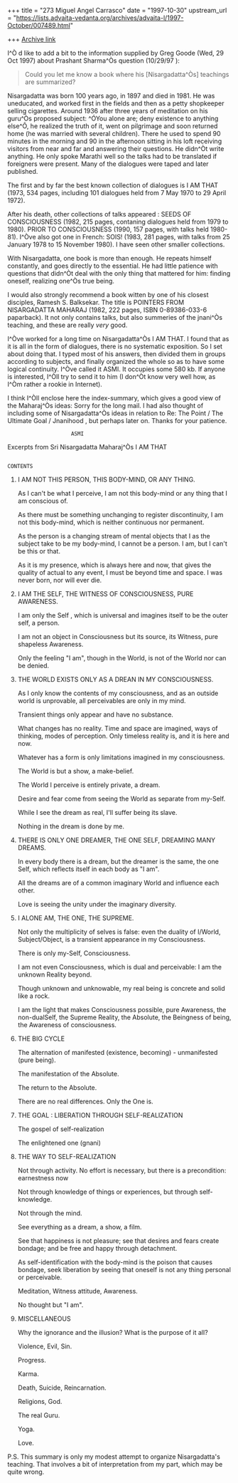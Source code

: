 +++
title = "273 Miguel Angel Carrasco"
date = "1997-10-30"
upstream_url = "https://lists.advaita-vedanta.org/archives/advaita-l/1997-October/007489.html"

+++
[Archive link](https://lists.advaita-vedanta.org/archives/advaita-l/1997-October/007489.html)

I^Ò d like to add a bit to the information supplied by Greg Goode (Wed, 29
Oct 1997) about Prashant Sharma^Òs question (10/29/97 ):
>Could you let me know a book where his [Nisargadatta^Òs] teachings are
summarized?

Nisargadatta was born 100 years ago, in 1897 and died in 1981. He was
uneducated, and worked first in the fields and then as a petty shopkeeper
selling cigarettes. Around 1936 after three years of meditation on his
guru^Òs proposed subject: ^ÓYou alone are; deny existence to anything else^Ô,
he realized the truth of it, went on pilgrimage and soon returned home (he
was married with several children). There he used to spend 90 minutes in
the morning and 90 in the afternoon sitting in his loft receiving visitors
from near and far and answering their questions. He didn^Òt write anything.
He only spoke Marathi well so the talks had to be translated if foreigners
were present. Many of the dialogues were taped and later published.

The first and by far the best known collection of dialogues is I AM THAT
(1973, 534 pages, including 101 dialogues held from 7 May 1970 to 29 April
1972).

After his death, other collections of talks appeared : SEEDS OF
CONSCIOUSNESS (1982, 215 pages, contaning dialogues held from 1979 to
1980). PRIOR TO CONSCIOUSNESS (1990, 157 pages, with talks held 1980-81).
I^Òve also got one in French: SOIS! (1983, 281 pages, with talks from 25
January 1978 to 15 November 1980). I have seen other smaller collections.

With Nisargadatta, one book is more than enough. He repeats himself
constantly, and goes directly to the essential. He had little patience with
questions that didn^Òt deal with the only thing that mattered for him:
finding oneself, realizing one^Òs true being.

I would also strongly recommend a book witten by one of his closest
disciples, Ramesh S. Balksekar. The title is POINTERS FROM NISARGADATTA
MAHARAJ (1982, 222 pages, ISBN 0-89386-033-6 paparback). It not only
contains talks, but also summeries of the jnani^Òs teaching, and these are
really _very_ good.

I^Òve worked for a long time on Nisargadatta^Òs I AM THAT. I found that as it
is all in the form of dialogues, there is no systematic exposition. So I
set about doing that. I typed most of his answers, then divided them in
groups according to subjects, and finally organized the whole so as to have
some logical continuity. I^Òve called it ASMI. It occupies some 580 kb. If
anyone is interested, I^Òll try to send it to him (I don^Òt know very well
how, as I^Òm rather a rookie in Internet).

I think I^Òll enclose here the index-summary, which gives a good view of the
Maharaj^Òs ideas:
Sorry for the long mail. I had also thought of including some of
Nisargadatta^Òs ideas in relation to  Re: The Point / The Ultimate Goal /
Jnanihood , but perhaps later on. Thanks for your patience.

                        ASMI

Excerpts  from Sri  Nisargadatta  Maharaj^Òs   I AM THAT

                                                                                                                CONTENTS

1.   I AM NOT THIS PERSON, THIS BODY-MIND, OR ANY THING.

        As I can't be what I perceive, I am not this body-mind or any thing that I
am conscious of.

        As there must be something unchanging to register discontinuity, I am not
this body-mind, which is neither continuous nor permanent.

        As the person is a changing stream of mental objects that I as the subject
take to be my body-mind, I cannot be a person.  I am, but I can't be this
or that.

        As it is my presence, which is always here and now, that gives the quality
of actual to any event, I must be beyond time and space.  I was never born,
nor will ever die.


2.   I AM THE SELF, THE WITNESS OF CONSCIOUSNESS, PURE AWARENESS.

        I am only the Self , which is universal and imagines itself to be the
outer self, a person.

        I am not an object in Consciousness but its source, its Witness, pure
shapeless Awareness.

        Only the feeling "I am", though in the World, is not of the World nor can
be denied.


3.   THE WORLD EXISTS ONLY AS A DREAN IN MY CONSCIOUSNESS.

        As I only know the contents of my consciousness, and as an outside world
is unprovable, all perceivables are only in my mind.

        Transient things only appear and have no substance.

        What changes has no reality. Time and space are imagined, ways of
thinking, modes of perception. Only timeless reality is, and it is here and
now.

        Whatever has a form is only limitations imagined in my consciousness.

        The World is but a show, a make-belief.

        The World I perceive is entirely private, a dream.

        Desire and fear come from seeing the World as separate from my-Self.

        While I see the dream as real, I'll suffer being its slave.

        Nothing in the dream is done by me.


4.   THERE IS ONLY ONE DREAMER, THE ONE SELF, DREAMING MANY DREAMS.

        In every body there is a dream, but the dreamer is the same, the one Self,
which reflects itself in each body as  "I am".

        All the dreams are of a common imaginary World and influence each other.

        Love is seeing the unity under the imaginary diversity.


5.   I ALONE AM, THE ONE, THE SUPREME.

        Not only the multiplicity of selves is false: even the duality of I/World,
Subject/Object, is a transient appearance in my Consciousness.

        There is only my-Self, Consciousness.

        I am not even Consciousness, which is dual and perceivable: I am the
unknown Reality beyond.

        Though unknown and unknowable, my real being is concrete and solid like a
rock.

        I am the light that makes Consciousness possible, pure Awareness, the
non-dualSelf, the  Supreme Reality, the Absolute, the Beingness of being,
the Awareness of consciousness.


6.   THE BIG CYCLE

        The alternation of manifested (existence, becoming) - unmanifested (pure
being).

        The manifestation of the Absolute.

        The return to the Absolute.

        There are no real differences. Only the One is.


7.   THE GOAL : LIBERATION THROUGH SELF-REALIZATION

        The gospel of self-realization

        The enlightened one  (gnani)

8.   THE WAY TO SELF-REALIZATION

        Not through activity. No effort is necessary, but there is a precondition:
earnestness now

        Not through knowledge of things or experiences,  but through
self-knowledge.

        Not through the mind.

        See everything as a dream, a show, a film.

        See that happiness is not pleasure; see that desires and fears create
bondage; and be free and happy through detachment.

        As self-identification with the body-mind is the poison that causes
bondage,  seek liberation by seeing that oneself is not any thing personal
or perceivable.

        Meditation, Witness attitude, Awareness.

        No thought but "I am".


9.   MISCELLANEOUS

        Why the ignorance and the illusion? What is the purpose of it all?

        Violence, Evil, Sin.

        Progress.

        Karma.

        Death, Suicide, Reincarnation.

        Religions, God.

        The real Guru.

        Yoga.

        Love.

P.S.    This summary is only my modest attempt to organize Nisargadatta's
teaching. That involves a bit of interpretation from my part, which may be
quite wrong.

